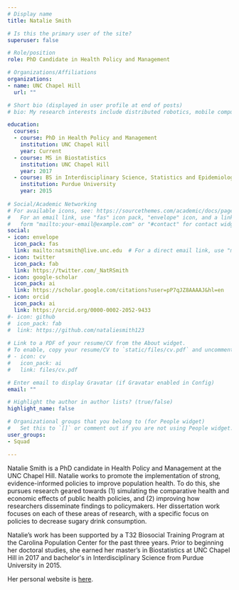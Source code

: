 ```yaml
---
# Display name
title: Natalie Smith

# Is this the primary user of the site?
superuser: false

# Role/position
role: PhD Candidate in Health Policy and Management

# Organizations/Affiliations
organizations:
- name: UNC Chapel Hill
  url: ""

# Short bio (displayed in user profile at end of posts)
# bio: My research interests include distributed robotics, mobile computing and programmable matter.

education:
  courses:
  - course: PhD in Health Policy and Management
    institution: UNC Chapel Hill
    year: Current
  - course: MS in Biostatistics
    institution: UNC Chapel Hill
    year: 2017
  - course: BS in Interdisciplinary Science, Statistics and Epidemiology
    institution: Purdue University
    year: 2015
    
# Social/Academic Networking
# For available icons, see: https://sourcethemes.com/academic/docs/page-builder/#icons
#   For an email link, use "fas" icon pack, "envelope" icon, and a link in the
#   form "mailto:your-email@example.com" or "#contact" for contact widget.
social:
- icon: envelope
  icon_pack: fas
  link: mailto:natsmith@live.unc.edu  # For a direct email link, use "mailto:test@example.org".
- icon: twitter
  icon_pack: fab
  link: https://twitter.com/_NatRSmith
- icon: google-scholar
  icon_pack: ai
  link: https://scholar.google.com/citations?user=pP7qJZ8AAAAJ&hl=en
- icon: orcid
  icon_pack: ai
  link: https://orcid.org/0000-0002-2052-9433
#- icon: github
#  icon_pack: fab
#  link: https://github.com/nataliesmith123
  
# Link to a PDF of your resume/CV from the About widget.
# To enable, copy your resume/CV to `static/files/cv.pdf` and uncomment the lines below.
# - icon: cv
#   icon_pack: ai
#   link: files/cv.pdf

# Enter email to display Gravatar (if Gravatar enabled in Config)
email: ""

# Highlight the author in author lists? (true/false)
highlight_name: false

# Organizational groups that you belong to (for People widget)
#   Set this to `[]` or comment out if you are not using People widget.
user_groups:
- Squad

---
```


Natalie Smith is a PhD candidate in Health Policy and Management at the UNC Chapel Hill. Natalie works to promote the implementation of strong, evidence-informed policies to improve population health. To do this, she pursues research geared towards (1) simulating the comparative health and economic effects of public health policies, and (2) improving how researchers disseminate findings to policymakers. Her dissertation work focuses on each of these areas of research, with a specific focus on policies to decrease sugary drink consumption.
  
Natalie’s work has been supported by a T32 Biosocial Training Program at the Carolina Population Center for the past three years. Prior to beginning her doctoral studies, she earned her master’s in Biostatistics at UNC Chapel Hill in 2017 and bachelor's in Interdisciplinary Science from Purdue University in 2015.

Her personal website is [here](https://www.nataliersmith.com/).
